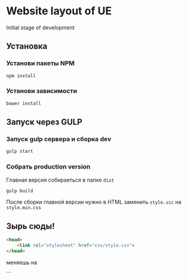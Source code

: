 # Website layout of UE

Initial stage of development

## Установка 
### Установи пакеты NPM
```sh
npm install 
```
### Установи зависимости 
```sh
bower install 
```

## Запуск через GULP
### Запуск gulp сервера и сборка dev
```sh
gulp start
```
### Собрать production version
Главная версия собираеться в папке `dist`
```sh
gulp build
```
После сборки главной версии нужно в HTML заменить `style.scc` на `style.min.css`

## Зырь сюды!

```html
<head>
    <link rel="stylesheet" href="css/style.css">
</head>
```
меняешь на 
<head>
    <link rel="stylesheet" href="css/style.min.css">
</head>
```
